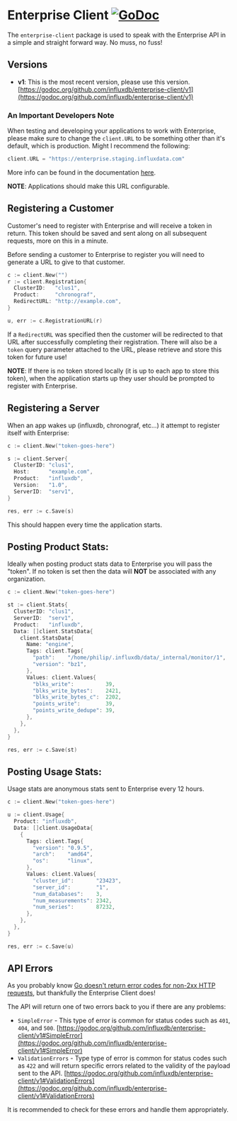 # Enterprise Client [![GoDoc](https://godoc.org/github.com/influxdb/enterprise-client/v1?status.svg)](https://godoc.org/github.com/influxdb/enterprise-client/v1)

The `enterprise-client` package is used to speak with the Enterprise API in a simple and straight forward way. No muss, no fuss!

## Versions

* __v1__: This is the most recent version, please use this version. [https://godoc.org/github.com/influxdb/enterprise-client/v1](https://godoc.org/github.com/influxdb/enterprise-client/v1)

### An Important Developers Note

When testing and developing your applications to work with Enterprise, please make sure to change the `client.URL` to be something other than it's default, which is production. Might I recommend the following:

```go
client.URL = "https://enterprise.staging.influxdata.com"
```

More info can be found in the documentation [here](https://godoc.org/github.com/influxdb/enterprise-client/v1#pkg-variables).

__NOTE__: Applications should make this URL configurable.

## Registering a Customer

Customer's need to register with Enterprise and will receive a token in return. This token should be saved and sent along on all subsequent requests, more on this in a minute.

Before sending a customer to Enterprise to register you will need to generate a URL to give to that customer.

```go
c := client.New("")
r := client.Registration{
  ClusterID:   "clus1",
  Product:     "chronograf",
  RedirectURL: "http://example.com",
}

u, err := c.RegistrationURL(r)
```

If a `RedirectURL` was specified then the customer will be redirected to that URL after successfully completing their registration. There will also be a `token` query parameter attached to the URL, please retrieve and store this token for future use!

__NOTE__: If there is no token stored locally (it is up to each app to store this token), when the application starts up they user should be prompted to register with Enterprise.

## Registering a Server

When an app wakes up (influxdb, chronograf, etc…) it attempt to register itself with Enterprise:


```go
c := client.New("token-goes-here")

s := client.Server{
  ClusterID: "clus1",
  Host:      "example.com",
  Product:   "influxdb",
  Version:   "1.0",
  ServerID:  "serv1",
}

res, err := c.Save(s)
```

This should happen every time the application starts.

## Posting Product Stats:

Ideally when posting product stats data to Enterprise you will pass the "token". If no token is set then the data will __NOT__ be associated with any organization.

```go
c := client.New("token-goes-here")

st := client.Stats{
  ClusterID: "clus1",
  ServerID:  "serv1",
  Product:   "influxdb",
  Data: []client.StatsData{
    client.StatsData{
      Name: "engine",
      Tags: client.Tags{
        "path":    "/home/philip/.influxdb/data/_internal/monitor/1",
        "version": "bz1",
      },
      Values: client.Values{
        "blks_write":          39,
        "blks_write_bytes":    2421,
        "blks_write_bytes_c":  2202,
        "points_write":        39,
        "points_write_dedupe": 39,
      },
    },
  },
}

res, err := c.Save(st)
```

## Posting Usage Stats:

Usage stats are anonymous stats sent to Enterprise every 12 hours.

```go
c := client.New("token-goes-here")

u := client.Usage{
  Product: "influxdb",
  Data: []client.UsageData{
    {
      Tags: client.Tags{
        "version": "0.9.5",
        "arch":    "amd64",
        "os":      "linux",
      },
      Values: client.Values{
        "cluster_id":       "23423",
        "server_id":        "1",
        "num_databases":    3,
        "num_measurements": 2342,
        "num_series":       87232,
      },
    },
  },
}

res, err := c.Save(u)
```

## API Errors

As you probably know [Go doesn't return error codes for non-2xx HTTP requests](http://metabates.com/2015/10/15/handling-http-request-errors-in-go/), but thankfully the Enterprise Client does!

The API will return one of two errors back to you if there are any problems:

* `SimpleError` - This type of error is common for status codes such as `401`, `404`, and `500`. [https://godoc.org/github.com/influxdb/enterprise-client/v1#SimpleError](https://godoc.org/github.com/influxdb/enterprise-client/v1#SimpleError)
* `ValidationErrors` - Type type of error is common for status codes such as `422` and will return specific errors related to the validity of the payload sent to the API. [https://godoc.org/github.com/influxdb/enterprise-client/v1#ValidationErrors](https://godoc.org/github.com/influxdb/enterprise-client/v1#ValidationErrors)

It is recommended to check for these errors and handle them appropriately.
